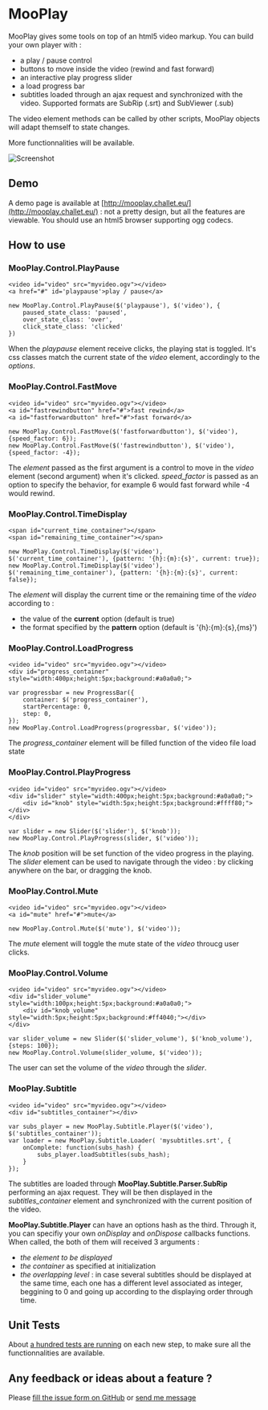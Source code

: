 MooPlay
=======


MooPlay gives some tools on top of an html5 video markup. You can build your own player with :

* a play / pause control
* buttons to move inside the video (rewind and fast forward)
* an interactive play progress slider
* a load progress bar
* subtitles loaded through an ajax request and synchronized with the video. Supported formats are SubRip (.srt) and SubViewer (.sub)
  
The video element methods can be called by other scripts, MooPlay objects will adapt themself to state changes.

More functionnalities will be available.

![Screenshot](http://img441.imageshack.us/img441/1659/image4kp.png)


Demo
----

A demo page is available at [http://mooplay.challet.eu/](http://mooplay.challet.eu/) : not a pretty design, but all the features are viewable. You should use an html5 browser supporting ogg codecs.


How to use
----------

### MooPlay.Control.PlayPause
    
    <video id="video" src="myvideo.ogv"></video>
    <a href="#" id='playpause'>play / pause</a>

    new MooPlay.Control.PlayPause($('playpause'), $('video'), {
        paused_state_class: 'paused',
        over_state_class: 'over',
        click_state_class: 'clicked'
    })

When the *playpause* element receive clicks, the playing stat is toggled.
It's css classes match the current state of the *video* element, accordingly to the *options*.

### MooPlay.Control.FastMove

    <video id="video" src="myvideo.ogv"></video>
    <a id="fastrewindbutton" href="#">fast rewind</a>
    <a id="fastforwardbutton" href="#">fast forward</a>
    
    new MooPlay.Control.FastMove($('fastforwardbutton'), $('video'), {speed_factor: 6});
    new MooPlay.Control.FastMove($('fastrewindbutton'), $('video'), {speed_factor: -4});
    
The *element* passed as the first argument is a control to move in the *video* element (second argument) when it's clicked.
*speed_factor* is passed as an option to specify the behavior, for example 6 would fast forward while -4 would rewind.

### MooPlay.Control.TimeDisplay

    <span id="current_time_container"></span>
    <span id="remaining_time_container"></span>
    
    new MooPlay.Control.TimeDisplay($('video'), $('current_time_container'), {pattern: '{h}:{m}:{s}', current: true});
    new MooPlay.Control.TimeDisplay($('video'), $('remaining_time_container'), {pattern: '{h}:{m}:{s}', current: false});

The *element* will display the current time or the remaining time of the *video* according to :

* the value of the **current** option (default is true)
* the format specified by the **pattern** option (default is '{h}:{m}:{s},{ms}')

### MooPlay.Control.LoadProgress
    
    <video id="video" src="myvideo.ogv"></video>
    <div id="progress_container" style="width:400px;height:5px;background:#a0a0a0;">
    
    var progressbar = new ProgressBar({
        container: $('progress_container'),
        startPercentage: 0,
        step: 0,
    });
    new MooPlay.Control.LoadProgress(progressbar, $('video'));
    
The *progress_container* element will be filled function of the video file load state

### MooPlay.Control.PlayProgress

    <video id="video" src="myvideo.ogv"></video>
    <div id="slider" style="width:400px;height:5px;background:#a0a0a0;">
        <div id="knob" style="width:5px;height:5px;background:#ffff80;"></div>
    </div>
    
    var slider = new Slider($('slider'), $('knob'));
    new MooPlay.Control.PlayProgress(slider, $('video'));
    
The *knob* position will be set function of the video progress in the playing.
The *slider* element can be used to navigate through the video : by clicking anywhere on the bar, or dragging the knob.

### MooPlay.Control.Mute

    <video id="video" src="myvideo.ogv"></video>
    <a id="mute" href="#">mute</a>
    
    new MooPlay.Control.Mute($('mute'), $('video'));
    
The *mute* element will toggle the mute state of the *video* throucg user clicks.


### MooPlay.Control.Volume

    <video id="video" src="myvideo.ogv"></video>
    <div id="slider_volume" style="width:100px;height:5px;background:#a0a0a0;">
        <div id="knob_volume" style="width:5px;height:5px;background:#ff4040;"></div>
    </div>
    
    var slider_volume = new Slider($('slider_volume'), $('knob_volume'), {steps: 100});
    new MooPlay.Control.Volume(slider_volume, $('video'));
    
The user can set the volume of the *video* through the *slider*.

### MooPlay.Subtitle
    
    <video id="video" src="myvideo.ogv"></video>
    <div id="subtitles_container"></div>
    
    var subs_player = new MooPlay.Subtitle.Player($('video'), $('subtitles_container'));
    var loader = new MooPlay.Subtitle.Loader( 'mysubtitles.srt', {
        onComplete: function(subs_hash) {
            subs_player.loadSubtitles(subs_hash);
        }
    });

    
The subtitles are loaded through **MooPlay.Subtitle.Parser.SubRip** performing an ajax request. They will be then displayed in the *subtitles_container* element and synchronized with the current position of the video.

**MooPlay.Subtitle.Player** can have an options hash as the third. Through it, you can specifiy your own *onDisplay* and *onDispose* callbacks functions. When called, the both of them will received 3 arguments :

* *the element to be displayed*
* *the container* as specified at initialization
* *the overlapping level* : in case several subtitles should be displayed at the same time, each one has a different level associated as integer, beggining to 0 and going up according to the displaying order through time.

Unit Tests
----------

About [a hundred tests are running](http://mooplay.challet.eu/Specs/?specs=master) on each new step, to make sure all the functionnalities are available.

Any feedback or ideas about a feature ?
---------------------------------------

Please [fill the issue form on GitHub](http://github.com/challet/MooPlay/issues) or [send me message](http://github.com/inbox/new/challet)


    
